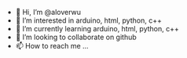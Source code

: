 - 👋 Hi, I’m @aloverwu
- 👀 I’m interested in arduino, html, python, c++
- 🌱 I’m currently learning arduino, html, python, c++
- 💞️ I’m looking to collaborate on github
- 📫 How to reach me ...

<!---
aloverwu/aloverwu is a ✨ special ✨ repository because its `README.md` (this file) appears on your GitHub profile.
You can click the Preview link to take a look at your changes.
--->
